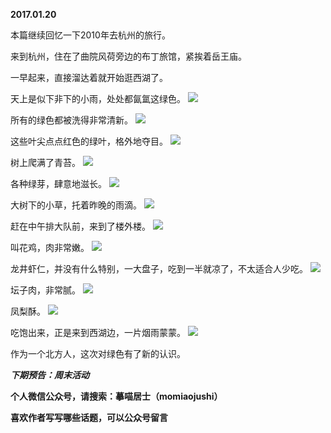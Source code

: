 
          
**2017.01.20**

本篇继续回忆一下2010年去杭州的旅行。

来到杭州，住在了曲院风荷旁边的布丁旅馆，紧挨着岳王庙。

一早起来，直接溜达着就开始逛西湖了。

天上是似下非下的小雨，处处都氤氲这绿色。
![](https://mmbiz.qlogo.cn/mmbiz_jpg/uDI3FLln00ZzgweuuicgQ86tDWZ1QYzwPqficGIMJQkGvmYXd90k6jJQA48RgbzZNia05YScdR0zuniaApdJPZc6cg/0?wx_fmt=jpeg)


所有的绿色都被洗得非常清新。
![](https://mmbiz.qlogo.cn/mmbiz_jpg/uDI3FLln00ZzgweuuicgQ86tDWZ1QYzwPIrQ51stavXSASoaHv67O7vCXno1s1Kl3Qtgg9edzqScTdvSbzGz9Ww/0?wx_fmt=jpeg)


这些叶尖点点红色的绿叶，格外地夺目。
![](https://mmbiz.qlogo.cn/mmbiz_jpg/uDI3FLln00ZzgweuuicgQ86tDWZ1QYzwPIYibyAawDJc9fd4riaB4gtialR7NSXkKa0UgjYr9x7hXOE1YKI5CcMv7g/0?wx_fmt=jpeg)


树上爬满了青苔。
![](https://mmbiz.qlogo.cn/mmbiz_jpg/uDI3FLln00ZzgweuuicgQ86tDWZ1QYzwPmLn04vIAaOuLlFMiaRxuK0zFrdWNwPvREWVxz8LEY3GicHMRB7jibPF9w/0?wx_fmt=jpeg)


各种绿芽，肆意地滋长。
![](https://mmbiz.qlogo.cn/mmbiz_jpg/uDI3FLln00ZzgweuuicgQ86tDWZ1QYzwP2lZAutEQ3FAB2C35icjlfibgYqw96icfSCX9KUIrquMCZ8BQAAsnhFFug/0?wx_fmt=jpeg)


大树下的小草，托着昨晚的雨滴。
![](https://mmbiz.qlogo.cn/mmbiz_jpg/uDI3FLln00ZzgweuuicgQ86tDWZ1QYzwPgxVBL1VevLge2CXFYbmLH6BvNt2GDsQDQUQibfYmVpG5f12wlhbZRSw/0?wx_fmt=jpeg)


赶在中午排大队前，来到了楼外楼。
![](https://mmbiz.qlogo.cn/mmbiz_jpg/uDI3FLln00ZzgweuuicgQ86tDWZ1QYzwPlIuvGrlrNk4D0OiamUjDso06Z0LjVf9iasL87LXnMWnppMQKEtuFTqOA/0?wx_fmt=jpeg)


叫花鸡，肉非常嫩。
![](https://mmbiz.qlogo.cn/mmbiz_jpg/uDI3FLln00ZzgweuuicgQ86tDWZ1QYzwPwx1wLgpJiaAcGjPZqhTA16DDpDGB2vnFwgPn3055ViaPqU21uN9SJYQg/0?wx_fmt=jpeg)


龙井虾仁，并没有什么特别，一大盘子，吃到一半就凉了，不太适合人少吃。
![](https://mmbiz.qlogo.cn/mmbiz_jpg/uDI3FLln00ZzgweuuicgQ86tDWZ1QYzwPkDIGZgH1hiaicXhfoKPy6bPibcZW0xmYiaFeXZb7Y1gyh9C0H3T9ZpLnLA/0?wx_fmt=jpeg)


坛子肉，非常腻。
![](https://mmbiz.qlogo.cn/mmbiz_jpg/uDI3FLln00ZzgweuuicgQ86tDWZ1QYzwPhosNlNVgTXX2WWXvBs40lHkAqzMrAGYArWwgrY0j3zFHpaPQL5PElw/0?wx_fmt=jpeg)


凤梨酥。
![](https://mmbiz.qlogo.cn/mmbiz_jpg/uDI3FLln00ZzgweuuicgQ86tDWZ1QYzwPTo606fCeL9e34MjxDMBrmzPDQfoicPatU7SZCich1YibcuYx9jWiaghgNg/0?wx_fmt=jpeg)


吃饱出来，正是来到西湖边，一片烟雨蒙蒙。
![](https://mmbiz.qlogo.cn/mmbiz_jpg/uDI3FLln00ZzgweuuicgQ86tDWZ1QYzwPMoHPQRWZqrgnEYTiavliaAeNA1lXiaMXHTkWmquvzzB82mviaDwDNNZF2g/0?wx_fmt=jpeg)


作为一个北方人，这次对绿色有了新的认识。


***下期预告：周末活动***


**个人微信公众号，请搜索：摹喵居士（momiaojushi）**

**喜欢作者写写哪些话题，可以公众号留言**

        